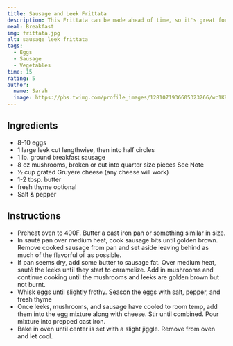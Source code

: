 ```yaml
---
title: Sausage and Leek Frittata
description: This Frittata can be made ahead of time, so it's great for busy schedules- make it once and you can reheat it during the week for a quick breakfast. The sausage and leeks have wonderful complimentary flavors.
meal: Breakfast
img: frittata.jpg
alt: sausage leek frittata
tags:
  - Eggs
  - Sausage
  - Vegetables
time: 15
rating: 5
author:
  name: Sarah
  image: https://pbs.twimg.com/profile_images/1281071936605323266/wc1KRZLK_400x400.jpg
---
```


## Ingredients

- 8-10 eggs
- 1 large leek cut lengthwise, then into half circles
- 1 lb. ground breakfast sausage
- 8 oz mushrooms, broken or cut into quarter size pieces See Note
- ½ cup grated Gruyere cheese (any cheese will work)
- 1-2 tbsp. butter
- fresh thyme optional
- Salt & pepper

## Instructions

- Preheat oven to 400F. Butter a cast iron pan or something similar in size.
- In sauté pan over medium heat, cook sausage bits until golden brown. Remove cooked sausage from pan and set aside leaving behind as much of the flavorful oil as possible.
- If pan seems dry, add some butter to sausage fat. Over medium heat, sauté the leeks until they start to caramelize. Add in mushrooms and continue cooking until the mushrooms and leeks are golden brown but not burnt.
- Whisk eggs until slightly frothy. Season the eggs with salt, pepper, and fresh thyme
- Once leeks, mushrooms, and sausage have cooled to room temp, add them into the egg mixture along with cheese. Stir until combined. Pour mixture into prepped cast iron.
- Bake in oven until center is set with a slight jiggle. Remove from oven and let cool.
